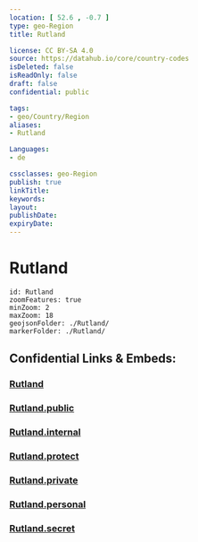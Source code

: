 ```yaml
---
location: [ 52.6 , -0.7 ] 
type: geo-Region
title: Rutland

license: CC BY-SA 4.0
source: https://datahub.io/core/country-codes
isDeleted: false
isReadOnly: false
draft: false
confidential: public

tags:
- geo/Country/Region
aliases:
- Rutland

Languages:
- de

cssclasses: geo-Region
publish: true
linkTitle: 
keywords: 
layout: 
publishDate: 
expiryDate: 
---
```


# Rutland

```leaflet
id: Rutland
zoomFeatures: true 
minZoom: 2 
maxZoom: 18
geojsonFolder: ./Rutland/
markerFolder: ./Rutland/
```


## Confidential Links & Embeds: 

### [Rutland](/_Standards/Earth/Continent/Europe/Europe~North/UK/England/Regions~England/East_Midlands/Rutland.md) 

### [Rutland.public](/_public/Earth/Continent/Europe/Europe~North/UK/England/Regions~England/East_Midlands/Rutland.public.md) 

### [Rutland.internal](/_internal/Earth/Continent/Europe/Europe~North/UK/England/Regions~England/East_Midlands/Rutland.internal.md) 

### [Rutland.protect](/_protect/Earth/Continent/Europe/Europe~North/UK/England/Regions~England/East_Midlands/Rutland.protect.md) 

### [Rutland.private](/_private/Earth/Continent/Europe/Europe~North/UK/England/Regions~England/East_Midlands/Rutland.private.md) 

### [Rutland.personal](/_personal/Earth/Continent/Europe/Europe~North/UK/England/Regions~England/East_Midlands/Rutland.personal.md) 

### [Rutland.secret](/_secret/Earth/Continent/Europe/Europe~North/UK/England/Regions~England/East_Midlands/Rutland.secret.md)


